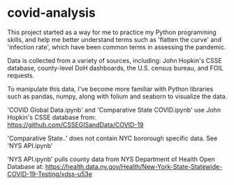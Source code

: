# covid-analysis

This project started as a way for me to practice my Python programming skills, and help me better understand terms such as 'flatten the curve' and 'infection rate', which have been common terms in assessing the pandemic.

Data is collected from a variety of sources, including: John Hopkin's CSSE database, county-level DoH dashboards, the U.S. census bureau, and FOIL requests. 

To manipulate this data, I've become more familiar with Python libraries such as pandas, numpy, along with folium and seaborn to visualize the data. 

'COVID Global Data.ipynb' and 'Comparative State COVID.ipynb' use John Hopkin's CSSE database from:
https://github.com/CSSEGISandData/COVID-19 

'Comparative State..' does not contain NYC bororough specific data. See 'NYS API.ipynb'

'NYS API.ipynb' pulls county data from NYS Department of Health Open Database at:
https://health.data.ny.gov/Health/New-York-State-Statewide-COVID-19-Testing/xdss-u53e
